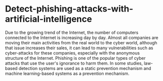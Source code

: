 # Detect-phishing-attacks-with-artificial-intelligence
Due to the growing trend of the Internet, the number of computers connected to the Internet is increasing day by day. Almost all companies are moving their main activities from the real world to the cyber world, although that issue increases their sales, it can lead to many vulnerabilities such as cyber-attacks for these companies, especially with the anonymous structure of the Internet. Phishing is one of the popular types of cyber attacks that use the user's ignorance to harm them. In some studies, law-based detection systems are used as a static prevention mechanism and machine learning-based systems as a prevention mechanism.
